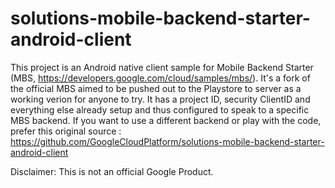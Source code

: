 solutions-mobile-backend-starter-android-client
=====================================

This project is an Android native client sample for Mobile Backend Starter (MBS, https://developers.google.com/cloud/samples/mbs/).
It's a fork of the official MBS aimed to be pushed out to the Playstore to server as a working verion for anyone to try.
It has a project ID, security ClientID and everything else already setup and thus configured to speak to a specific MBS backend.
If you want to use a different backend or play with the code, prefer this original source :
https://github.com/GoogleCloudPlatform/solutions-mobile-backend-starter-android-client

Disclaimer: This is not an official Google Product.